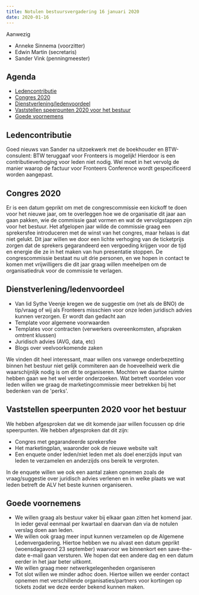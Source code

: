 ```yaml
---
title: Notulen bestuursvergadering 16 januari 2020
date: 2020-01-16
---
```


Aanwezig

-   Anneke Sinnema (voorzitter)
-   Edwin Martin (secretaris)
-   Sander Vink (penningmeester)

## Agenda

-   [Ledencontributie](#ledencontributie)
-   [Congres 2020](#congres2020)
-   [Dienstverlening/ledenvoordeel](#ledenvoordeel)
-   [Vaststellen speerpunten 2020 voor het bestuur](#speerpunten)
-   [Goede voornemens](#goedevoornemens)

## Ledencontributie

Goed nieuws van Sander na uitzoekwerk met de boekhouder en BTW-consulent: BTW teruggaaf voor Fronteers is mogelijk!
Hierdoor is een contributieverhoging voor leden niet nodig. Wel moet in het vervolg de manier waarop de factuur voor Fronteers Conference wordt gespecificeerd worden aangepast.

## Congres 2020

Er is een datum geprikt om met de congrescommissie een kickoff te doen voor het nieuwe jaar, om te overleggen hoe we de organisatie dit jaar aan gaan pakken, wie de commissie gaat vormen en wat de vervolgstappen zijn voor het bestuur. Het afgelopen jaar wilde de commissie graag een sprekersfee introduceren met de winst van het congres, maar helaas is dat niet gelukt. Dit jaar willen we door een lichte verhoging van de ticketprijs zorgen dat de sprekers gegarandeerd een vergoeding krijgen voor de tijd en energie die ze in het maken van hun presentatie stoppen.
De congrescommissie bestaat nu uit drie personen, en we hopen in contact te komen met vrijwilligers die dit jaar graag willen meehelpen om de organisatiedruk voor de commissie te verlagen.

## Dienstverlening/ledenvoordeel

-   Van lid Sythe Veenje kregen we de suggestie om (net als de BNO) de tip/vraag of wij als Fronteers misschien voor onze leden juridisch advies kunnen verzorgen. Er wordt dan gedacht aan
-   Template voor algemene voorwaarden
-   Templates voor contracten (verwerkers overeenkomsten, afspraken omtrent klussen)
-   Juridisch advies (AVG, data, etc)
-   Blogs over veelvoorkomende zaken

We vinden dit heel interessant, maar willen ons vanwege onderbezetting binnen het bestuur niet gelijk commiteren aan de hoeveelheid werk die waarschijnlijk nodig is om dit te organiseren. Mochten we daartoe ruimte hebben gaan we het wel verder onderzoeken.
Wat betreft voordelen voor leden willen we graag de marketingcommissie meer betrekken bij het bedenken van de 'perks'.

## Vaststellen speerpunten 2020 voor het bestuur

We hebben afgesproken dat we dit komende jaar willen focussen op drie speerpunten. We hebben afgesproken dat dit zijn:

-   Congres met gegarandeerde sprekersfee
-   Het marketingplan, waaronder ook de nieuwe website valt
-   Een enquete onder leden/niet leden met als doel enerzijds input van leden te verzamelen en anderzijds ons bereik te vergroten.

In de enquete willen we ook een aantal zaken opnemen zoals de vraag/suggestie over juridisch advies verlenen en in welke plaats we wat leden betreft de ALV het beste kunnen organiseren.

## Goede voornemens

-   We willen graag als bestuur vaker bij elkaar gaan zitten het komend jaar. In ieder geval eenmaal per kwartaal en daarvan dan via de notulen verslag doen aan leden.
-   We willen ook graag meer input kunnen verzamelen op de Algemene Ledenvergadering. Hiertoe hebben we nu alvast een datum geprikt (woensdagavond 23 september) waarvoor we binnenkort een save-the-date e-mail gaan versturen. We hopen dat een andere dag en een datum eerder in het jaar beter uitkomt.
-   We willen graag meer netwerkgelegenheden organiseren
-   Tot slot willen we minder adhoc doen. Hiertoe willen we eerder contact opnemen met verschillende organisaties/partners voor kortingen op tickets zodat we deze eerder bekend kunnen maken.
